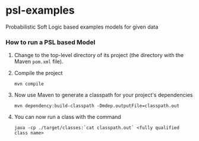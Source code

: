 # psl-examples
Probabilistic Soft Logic based examples models for given data

### How to run a PSL based Model

1. Change to the top-level directory of its project (the directory with the Maven `pom.xml` file).

2. Compile the project

    ```
    mvn compile
    ```
    
3. Now use Maven to generate a classpath for your project's dependencies

    ```
    mvn dependency:build-classpath -Dmdep.outputFile=classpath.out
    ```

4. You can now run a class with the command

    ```
    java -cp ./target/classes:`cat classpath.out` <fully qualified class name>
    ```
    
